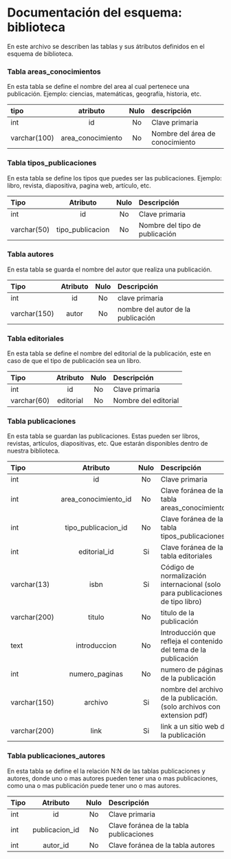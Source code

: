 # Documentación del esquema: biblioteca

En este archivo se describen las tablas y sus átributos definidos en el esquema de biblioteca.

### Tabla **areas_conocimientos**

En esta tabla se define el nombre del area al cual pertenece una publicación. Ejemplo: ciencias, matemáticas, geografía, historia, etc.

| tipo         |     atributo      | Nulo | descripción                     |
| :----------- | :---------------: | :--: | :------------------------------ |
| int          |        id         |  No  | Clave primaria                  |
| varchar(100) | area_conocimiento |  No  | Nombre del área de conocimiento |

### Tabla **tipos_publicaciones**

En esta tabla se define los tipos que puedes ser las publicaciones. Ejemplo: libro, revista, diapositiva, pagina web, artículo, etc.

| Tipo        |     Atributo     | Nulo | Descripción                    |
| :---------- | :--------------: | :--: | :----------------------------- |
| int         |        id        |  No  | Clave primaria                 |
| varchar(50) | tipo_publicacion |  No  | Nombre del tipo de publicación |

### Tabla **autores**

En esta tabla se guarda el nombre del autor que realiza una publicación.

| Tipo         | Atributo | Nulo | Descripción                        |
| :----------- | :------: | :--: | :--------------------------------- |
| int          |    id    |  No  | clave primaria                     |
| varchar(150) |  autor   |  No  | nombre del autor de la publicación |

### Tabla **editoriales**

En esta tabla se define el nombre del editorial de la publicación, este en caso de que el tipo de publicación sea un libro.

| Tipo        | Atributo  | Nulo | Descripción          |
| :---------- | :-------: | :--: | :------------------- |
| int         |    id     |  No  | Clave primaria       |
| varchar(60) | editorial |  No  | Nombre del editorial |

### Tabla **publicaciones**

En esta tabla se guardan las publicaciones. Estas pueden ser libros, revistas, artículos, diapositivas, etc. Que estarán disponibles dentro de nuestra biblioteca.

| Tipo         |       Atributo       | Nulo | Descripción                                                                   |
| :----------- | :------------------: | :--: | :---------------------------------------------------------------------------- |
| int          |          id          |  No  | Clave primaria                                                                |
| int          | area_conocimiento_id |  No  | Clave foránea de la tabla areas_conocimientos                                 |
| int          | tipo_publicacion_id  |  No  | Clave foránea de la tabla tipos_publicaciones                                 |
| int          |     editorial_id     |  Si  | Clave foránea de la tabla editoriales                                         |
| varchar(13)  |         isbn         |  Si  | Código de normalización internacional (solo para publicaciones de tipo libro) |
| varchar(200) |        titulo        |  No  | titulo de la publicación                                                      |
| text         |     introduccion     |  No  | Introducción que refleja el contenido del tema de la publicación              |
| int          |    numero_paginas    |  No  | numero de páginas de la publicación                                           |
| varchar(150) |       archivo        |  Si  | nombre del archivo de la publicación. (solo archivos con extension pdf)       |
| varchar(200) |         link         |  Si  | link a un sitio web de la publicación                                         |

### Tabla **publicaciones_autores**

En esta tabla se define el la relación N:N de las tablas publicaciones y autores, donde uno o mas autores pueden tener una o mas publicaciones, como una o mas publicación puede tener uno o mas autores.

| Tipo |    Atributo    | Nulo | Descripción                             |
| :--- | :------------: | :--: | :-------------------------------------- |
| int  |       id       |  No  | Clave primaria                          |
| int  | publicacion_id |  No  | Clave foránea de la tabla publicaciones |
| int  |    autor_id    |  No  | Clave foránea de la tabla autores       |
